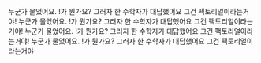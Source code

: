 누군가 물었어요. !가 뭔가요?
그러자 한 수학자가 대답했어요
그건 팩토리얼이라는거야!
    누군가 물었어요. !가 뭔가요?
    그러자 한 수학자가 대답했어요
    그건 팩토리얼이라는거야!
        누군가 물었어요. !가 뭔가요?
        그러자 한 수학자가 대답했어요
        그건 팩토리얼이라는거야!
            누군가 물었어요. !가 뭔가요?
            그러자 한 수학자가 대답했어요
            그건 팩토리얼이라는거야
